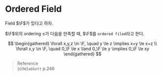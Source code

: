 # Ordered Field
Field $\F$가 있다고 하자.

$\F$위의 ordering $\le$가 다음을 만족할 때, $\F$를 `ordered filed`라고 한다.

$$ \begin{gathered} \forall x,y,z \in \F, \quad y \le z \implies x+y \le x+z \\ \forall x,y \in \F, \quad 0_\F \le x \land 0_\F \le y \implies 0_\F \le xy \end{gathered} $$

> Reference  
> {cite}`abbott` p.246